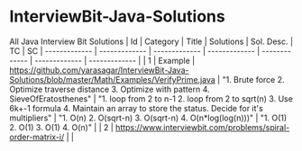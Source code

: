 # InterviewBit-Java-Solutions
All Java Interview Bit Solutions
| Id | Category | Title | Solutions | Sol. Desc. | TC | SC
| ------------- | ------------- | ------------- | ------------- | ------------- | ------------- | ------------- |
| 1 | Example | https://github.com/yarasagar/InterviewBit-Java-Solutions/blob/master/Math/Examples/VerifyPrime.java | "1. Brute force
2. Optimize traverse distance
3. Optimize with pattern
4. SieveOfEratosthenes" | "1. loop from 2 to n-1
2. loop from 2 to sqrt(n)
3. Use 6k+-1 formula
4. Maintain an array to store the status. Decide for it's multipliers" | "1. O(n)
2. O(sqrt-n)
3. O(sqrt-n)
4. O(n*log(log(n)))" | "1. O(1)
2. O(1)
3. O(1)
4. O(n)" |
| 2 | https://www.interviewbit.com/problems/spiral-order-matrix-i/ | |
